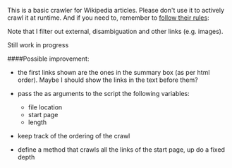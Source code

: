 This is a basic crawler for Wikipedia articles.
Please don't use it to actively crawl it at runtime. And if you need to, remember to [follow their rules](
http://en.wikipedia.org/wiki/Wikipedia:Database_download#Please_do_not_use_a_web_crawler):

Note that I filter out external, disambiguation and other links (e.g. images).

Still work in progress


####Possible improvement:

* the first links shown are the ones in the summary box (as per html order). Maybe I should show the links in the text before them?

* pass the as arguments to the script the following variables:

  - file location
  - start page
  - length

* keep track of the ordering of the crawl

* define a method that crawls all the links of the start page, up do a fixed depth


